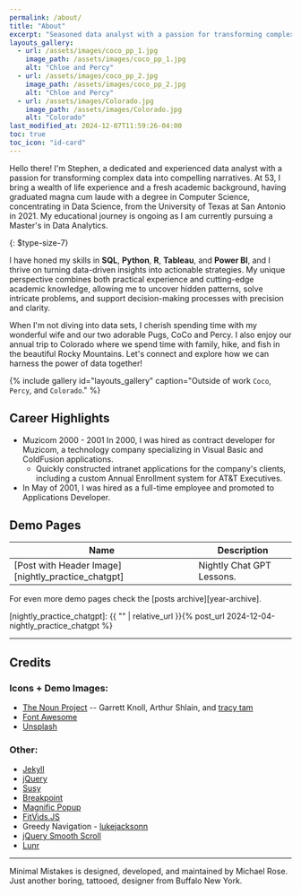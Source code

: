 ```yaml
---
permalink: /about/
title: "About"
excerpt: "Seasoned data analyst with a passion for transforming complex data into compelling narratives."
layouts_gallery:
  - url: /assets/images/coco_pp_1.jpg
    image_path: /assets/images/coco_pp_1.jpg
    alt: "Chloe and Percy"
  - url: /assets/images/coco_pp_2.jpg
    image_path: /assets/images/coco_pp_2.jpg
    alt: "Chloe and Percy"
  - url: /assets/images/Colorado.jpg
    image_path: /assets/images/Colorado.jpg
    alt: "Colorado"
last_modified_at: 2024-12-07T11:59:26-04:00
toc: true
toc_icon: "id-card"
---
```


<p>Hello there! I'm Stephen, a dedicated and experienced data analyst with a passion for transforming complex data into compelling narratives. At 53, I bring a wealth of life experience and a fresh academic background, having graduated magna cum laude with a degree in Computer Science, concentrating in Data Science, from the University of Texas at San Antonio in 2021. My educational journey is ongoing as I am currently pursuing a Master's in Data Analytics.</p> 

{: $type-size-7}

<p>I have honed my skills in <b>SQL</b>, <b>Python</b>, <b>R</b>, <b>Tableau</b>, and <b>Power BI</b>, and I thrive on turning data-driven insights into actionable strategies. My unique perspective combines both practical experience and cutting-edge academic knowledge, allowing me to uncover hidden patterns, solve intricate problems, and support decision-making processes with precision and clarity.</p>

<p>When I'm not diving into data sets, I cherish spending time with my wonderful wife and our two adorable Pugs, CoCo and Percy. I also enjoy our annual trip to Colorado where we spend time with family, hike, and fish in the beautiful Rocky Mountains. Let's connect and explore how we can harness the power of data together!</p>

{% include gallery id="layouts_gallery" caption="Outside of work `Coco`, `Percy`, and `Colorado`." %}


## Career Highlights

- Muzicom 2000 - 2001 
In 2000, I was hired as contract developer for Muzicom, a technology company specializing in Visual Basic and ColdFusion applications.
    - Quickly constructed intranet applications for the company's clients, including a custom Annual Enrollment system for AT&T Executives.
- In May of 2001, I was hired as a full-time employee and promoted to Applications Developer.


## Demo Pages

| Name                                        | Description                                           |
| ------------------------------------------- | ----------------------------------------------------- |
| [Post with Header Image][nightly_practice_chatgpt] | Nightly Chat GPT Lessons. |


For even more demo pages check the [posts archive][year-archive].

[nightly_practice_chatgpt]: {{ "" | relative_url }}{% post_url 2024-12-04-nightly_practice_chatgpt %}


---

## Credits

### Icons + Demo Images:

- [The Noun Project](https://thenounproject.com) -- Garrett Knoll, Arthur Shlain, and [tracy tam](https://thenounproject.com/tracytam)
- [Font Awesome](http://fontawesome.io/)
- [Unsplash](https://unsplash.com/)

### Other:

- [Jekyll](https://jekyllrb.com/)
- [jQuery](https://jquery.com/)
- [Susy](http://susy.oddbird.net/)
- [Breakpoint](http://breakpoint-sass.com/)
- [Magnific Popup](http://dimsemenov.com/plugins/magnific-popup/)
- [FitVids.JS](http://fitvidsjs.com/)
- Greedy Navigation - [lukejacksonn](https://codepen.io/lukejacksonn/pen/PwmwWV)
- [jQuery Smooth Scroll](https://github.com/kswedberg/jquery-smooth-scroll)
- [Lunr](http://lunrjs.com)

---

Minimal Mistakes is designed, developed, and maintained by Michael Rose. Just another boring, tattooed, designer from Buffalo New York.
